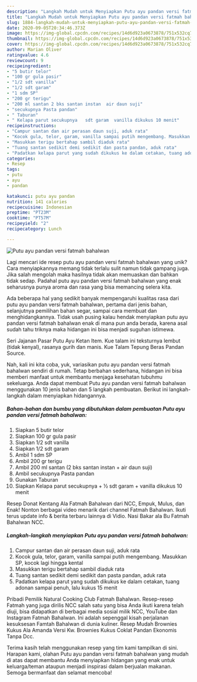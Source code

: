 ```yaml
---
description: "Langkah Mudah untuk Menyiapkan Putu ayu pandan versi fatmah bahalwan, Enak Banget"
title: "Langkah Mudah untuk Menyiapkan Putu ayu pandan versi fatmah bahalwan, Enak Banget"
slug: 1884-langkah-mudah-untuk-menyiapkan-putu-ayu-pandan-versi-fatmah-bahalwan-enak-banget
date: 2020-09-05T20:34:46.373Z
image: https://img-global.cpcdn.com/recipes/14d6d923a0673878/751x532cq70/putu-ayu-pandan-versi-fatmah-bahalwan-foto-resep-utama.jpg
thumbnail: https://img-global.cpcdn.com/recipes/14d6d923a0673878/751x532cq70/putu-ayu-pandan-versi-fatmah-bahalwan-foto-resep-utama.jpg
cover: https://img-global.cpcdn.com/recipes/14d6d923a0673878/751x532cq70/putu-ayu-pandan-versi-fatmah-bahalwan-foto-resep-utama.jpg
author: Marian Oliver
ratingvalue: 4.6
reviewcount: 9
recipeingredient:
- "5 butir telor"
- "100 gr gula pasir"
- "1/2 sdt vanilla"
- "1/2 sdt garam"
- "1 sdm SP"
- "200 gr terigu"
- "200 ml santan 2 bks santan instan  air daun suji"
- "secukupnya Pasta pandan"
- " Taburan"
- " Kelapa parut secukupnya   sdt garam  vanilla dikukus 10 menit"
recipeinstructions:
- "Campur santan dan air perasan daun suji, aduk rata"
- "Kocok gula, telor, garam, vanilla sampai putih mengembang. Masukkan SP, kocok lagi hingga kental"
- "Masukkan terigu bertahap sambil diaduk rata"
- "Tuang santan sedikit demi sedikit dan pasta pandan, aduk rata"
- "Padatkan kelapa parut yang sudah dikukus ke dalam cetakan, tuang adonan sampai penuh, lalu kukus 15 menit"
categories:
- Resep
tags:
- putu
- ayu
- pandan

katakunci: putu ayu pandan 
nutrition: 141 calories
recipecuisine: Indonesian
preptime: "PT23M"
cooktime: "PT57M"
recipeyield: "2"
recipecategory: Lunch

---
```



![Putu ayu pandan versi fatmah bahalwan](https://img-global.cpcdn.com/recipes/14d6d923a0673878/751x532cq70/putu-ayu-pandan-versi-fatmah-bahalwan-foto-resep-utama.jpg)

Lagi mencari ide resep putu ayu pandan versi fatmah bahalwan yang unik? Cara menyiapkannya memang tidak terlalu sulit namun tidak gampang juga. Jika salah mengolah maka hasilnya tidak akan memuaskan dan bahkan tidak sedap. Padahal putu ayu pandan versi fatmah bahalwan yang enak seharusnya punya aroma dan rasa yang bisa memancing selera kita.

Ada beberapa hal yang sedikit banyak mempengaruhi kualitas rasa dari putu ayu pandan versi fatmah bahalwan, pertama dari jenis bahan, selanjutnya pemilihan bahan segar, sampai cara membuat dan menghidangkannya. Tidak usah pusing kalau hendak menyiapkan putu ayu pandan versi fatmah bahalwan enak di mana pun anda berada, karena asal sudah tahu triknya maka hidangan ini bisa menjadi suguhan istimewa.

Seri Jajanan Pasar Putu Ayu Ketan Item. Kue talam ini teksturnya lembut (tidak kenyal), rasanya gurih dan manis. Kue Talam Tepung Beras Pandan Source.


Nah, kali ini kita coba, yuk, variasikan putu ayu pandan versi fatmah bahalwan sendiri di rumah. Tetap berbahan sederhana, hidangan ini bisa memberi manfaat untuk membantu menjaga kesehatan tubuhmu sekeluarga. Anda dapat membuat Putu ayu pandan versi fatmah bahalwan menggunakan 10 jenis bahan dan 5 langkah pembuatan. Berikut ini langkah-langkah dalam menyiapkan hidangannya.

<!--inarticleads1-->

##### Bahan-bahan dan bumbu yang dibutuhkan dalam pembuatan Putu ayu pandan versi fatmah bahalwan:

1. Siapkan 5 butir telor
1. Siapkan 100 gr gula pasir
1. Siapkan 1/2 sdt vanilla
1. Siapkan 1/2 sdt garam
1. Ambil 1 sdm SP
1. Ambil 200 gr terigu
1. Ambil 200 ml santan (2 bks santan instan + air daun suji)
1. Ambil secukupnya Pasta pandan
1. Gunakan  Taburan
1. Siapkan  Kelapa parut secukupnya + ½ sdt garam + vanilla dikukus 10 menit


Resep Donat Kentang Ala Fatmah Bahalwan dari NCC, Empuk, Mulus, dan Enak! Nonton berbagai video menarik dari channel Fatmah Bahalwan. Ikuti terus update info &amp; berita terbaru lainnya di Vidio. Nasi Bakar ala Bu Fatmah Bahalwan NCC. 

<!--inarticleads2-->

##### Langkah-langkah menyiapkan Putu ayu pandan versi fatmah bahalwan:

1. Campur santan dan air perasan daun suji, aduk rata
1. Kocok gula, telor, garam, vanilla sampai putih mengembang. Masukkan SP, kocok lagi hingga kental
1. Masukkan terigu bertahap sambil diaduk rata
1. Tuang santan sedikit demi sedikit dan pasta pandan, aduk rata
1. Padatkan kelapa parut yang sudah dikukus ke dalam cetakan, tuang adonan sampai penuh, lalu kukus 15 menit


Pribadi Pemilik Natural Cooking Club Fatmah Bahalwan. Resep-resep Fatmah yang juga dirilis NCC salah satu yang bisa Anda ikuti karena telah diuji, bisa didapatkan di berbagai media sosial milik NCC, YouTube dan Instagram Fatmah Bahalwan. Ini adalah sepenggal kisah perjalanan kesuksesan Famtah Bahalwan di dunia kuliner. Resep Mudah Brownies Kukus Ala Amanda Versi Kw. Brownies Kukus Coklat Pandan Ekonomis Tanpa Dcc. 

Terima kasih telah menggunakan resep yang tim kami tampilkan di sini. Harapan kami, olahan Putu ayu pandan versi fatmah bahalwan yang mudah di atas dapat membantu Anda menyiapkan hidangan yang enak untuk keluarga/teman ataupun menjadi inspirasi dalam berjualan makanan. Semoga bermanfaat dan selamat mencoba!
